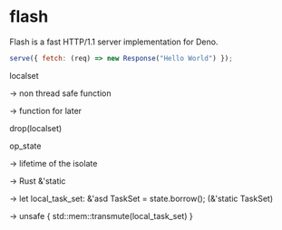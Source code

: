 # flash

Flash is a fast HTTP/1.1 server implementation for Deno.

```js
serve({ fetch: (req) => new Response("Hello World") });
```

localset

 -> non thread safe function

 -> function for later

drop(localset)

op_state

-> lifetime of the isolate

-> Rust &'static

-> let local_task_set: &'asd TaskSet = state.borrow();
(&'static TaskSet)

-> unsafe { std::mem::transmute(local_task_set) }
